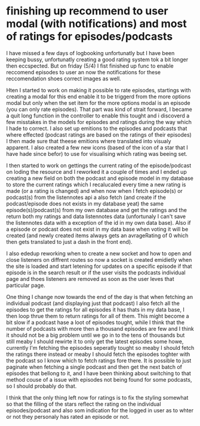 # finishing up recommend to user modal (with notifications) and most of ratings for episodes/podcasts

I have missed a few days of logbooking unfortunatly but I have been keeping bussy, unfortunatly creating a good rating system tok a bit longer then eccspected.
But on friday (5/4) I fist finished up func to enable reccomend episodes to user an now the notifications for these reccomendation shoes correct images as well.

Hten I started to work on making it possible to rate episodes, startings with creating a modal for this end enable it to be triggerd from the more options modal but only when the set item for the more options modal is an episode (you can only rate episodes). That part was kind of strait forward, I became a quit long function in the controller to enable this tought and i discoverd a few misstakes in the models for episodes and ratings during the way which I hade to correct. I also set up emitions to the episodes and podcasts that where effected (podcast ratings are based on the ratings of their episodes) I then made sure that theese emitions where translated into visualy apparent. I also created a few new icons (based of the icon of a star that I have hade since befor) to use for visualising which rating was beeing set.

I then started to work on gettings the current rating of the episode/podcast on loding the resource and I reworked it a couple of times and I ended up creating a new field on both the podcast and episode model in my database to store the current ratings which I recalucaled every time a new rating is made (or a rating is changed) and when now when I fetch episode(s) or podcast(s) from the listennotes api a also fetch (and create if the podcast/episode does not exists in my database yeat) the same episode(s)/podcast(s) from my own database and get the ratings and the return both my ratings and data listennotes data (unfortunaly I can't save the listennotes data with a exception of the id in my own data base). Also if a episode or podcast does not exist in my data base when voting it will be created (and newly created items always gets an avrageRating of 0 which then gets translated to just a dash in the front end).

I also ededup reworking when to create a new socket and how to open and close listeners on diffrent routes so now a socket is created emidietly when the site is loaded and start letening for updates on a specific episode if that episode is in the search result or if the user visits the podcasts individual page and thoes listeners are removed as soon as the user leves that particular page.

One thing I change now towards the end of the day is that when fetching an individual podcast (and displaying just that podcast) I also fetch all the episodes to get the ratings for all episodes it has thats in my data base, I then loop thrue them to return ratings for all of them. This might become a bit slow if a podcast hase a loot of episodes tought, while I think that the number of podcasts with more then a thousand episodes are few and I think it should not be a big problem until we go in to the tens of thousands but still meaby I should rewirte it to only get the latest episodes some howe, currently I'm fetching the episodes seperatly tought so meaby I should fetch the ratings there instead or meaby I should fetch the episodes toghter with the podcast so I know which to fetch ratings fore there.
It is possible to just paginate when fetching a single podcast and then get the next batch of episodes that bellong to it, and I have been thinking about switching to that method couse of a issue with episodes not being found for some podcasts, so I should probably do that.

I think that the only thing left now for ratings is to fix the styling somewhat so that the filling of the stars reflect the rating on the individual episodes/podcast and also som indication for the logged in user as to whter or not they personaly has rated an episode or not.